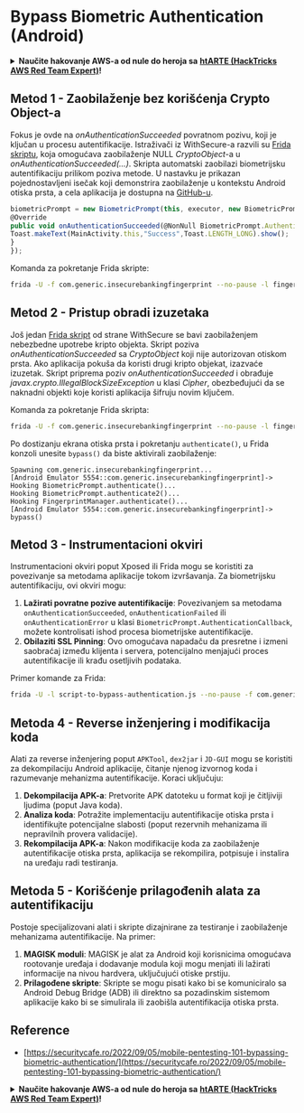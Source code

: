 # Bypass Biometric Authentication (Android)

<details>

<summary><strong>Naučite hakovanje AWS-a od nule do heroja sa</strong> <a href="https://training.hacktricks.xyz/courses/arte"><strong>htARTE (HackTricks AWS Red Team Expert)</strong></a><strong>!</strong></summary>

* Da li radite u **kompaniji za kibernetičku bezbednost**? Želite li da vidite svoju **kompaniju reklamiranu na HackTricks-u**? Ili želite da imate pristup **najnovijoj verziji PEASS-a ili preuzmete HackTricks u PDF formatu**? Proverite [**SUBSCRIPTION PLANS**](https://github.com/sponsors/carlospolop)!
* Otkrijte [**The PEASS Family**](https://opensea.io/collection/the-peass-family), našu kolekciju ekskluzivnih [**NFT-ova**](https://opensea.io/collection/the-peass-family)
* Nabavite [**zvanični PEASS & HackTricks swag**](https://peass.creator-spring.com)
* **Pridružite se** [**💬**](https://emojipedia.org/speech-balloon/) [**Discord grupi**](https://discord.gg/hRep4RUj7f) ili [**telegram grupi**](https://t.me/peass) ili me **pratite** na **Twitter-u** 🐦[**@carlospolopm**](https://twitter.com/hacktricks\_live)**.**
* **Podelite svoje hakovanje trikove slanjem PR-ova na** [**hacktricks repo**](https://github.com/carlospolop/hacktricks) **i** [**hacktricks-cloud repo**](https://github.com/carlospolop/hacktricks-cloud).

</details>

## **Metod 1 - Zaobilaženje bez korišćenja Crypto Object-a**

Fokus je ovde na _onAuthenticationSucceeded_ povratnom pozivu, koji je ključan u procesu autentifikacije. Istraživači iz WithSecure-a razvili su [Frida skriptu](https://github.com/WithSecureLABS/android-keystore-audit/blob/master/frida-scripts/fingerprint-bypass.js), koja omogućava zaobilaženje NULL _CryptoObject_-a u _onAuthenticationSucceeded(...)_. Skripta automatski zaobilazi biometrijsku autentifikaciju prilikom poziva metode. U nastavku je prikazan pojednostavljeni isečak koji demonstrira zaobilaženje u kontekstu Android otiska prsta, a cela aplikacija je dostupna na [GitHub-u](https://github.com/St3v3nsS/InsecureBanking).

```javascript
biometricPrompt = new BiometricPrompt(this, executor, new BiometricPrompt.AuthenticationCallback() {
@Override
public void onAuthenticationSucceeded(@NonNull BiometricPrompt.AuthenticationResult result) {
Toast.makeText(MainActivity.this,"Success",Toast.LENGTH_LONG).show();
}
});
```

Komanda za pokretanje Frida skripte:

```bash
frida -U -f com.generic.insecurebankingfingerprint --no-pause -l fingerprint-bypass.js
```

## **Metod 2 - Pristup obradi izuzetaka**

Još jedan [Frida skript](https://github.com/WithSecureLABS/android-keystore-audit/blob/master/frida-scripts/fingerprint-bypass-via-exception-handling.js) od strane WithSecure se bavi zaobilaženjem nebezbedne upotrebe kripto objekta. Skript poziva _onAuthenticationSucceeded_ sa _CryptoObject_ koji nije autorizovan otiskom prsta. Ako aplikacija pokuša da koristi drugi kripto objekat, izazvaće izuzetak. Skript priprema poziv _onAuthenticationSucceeded_ i obrađuje _javax.crypto.IllegalBlockSizeException_ u klasi _Cipher_, obezbeđujući da se naknadni objekti koje koristi aplikacija šifruju novim ključem.

Komanda za pokretanje Frida skripta:

```bash
frida -U -f com.generic.insecurebankingfingerprint --no-pause -l fingerprint-bypass-via-exception-handling.js
```

Po dostizanju ekrana otiska prsta i pokretanju `authenticate()`, u Frida konzoli unesite `bypass()` da biste aktivirali zaobilaženje:

```
Spawning com.generic.insecurebankingfingerprint...
[Android Emulator 5554::com.generic.insecurebankingfingerprint]-> Hooking BiometricPrompt.authenticate()...
Hooking BiometricPrompt.authenticate2()...
Hooking FingerprintManager.authenticate()...
[Android Emulator 5554::com.generic.insecurebankingfingerprint]-> bypass()
```

## **Metod 3 - Instrumentacioni okviri**

Instrumentacioni okviri poput Xposed ili Frida mogu se koristiti za povezivanje sa metodama aplikacije tokom izvršavanja. Za biometrijsku autentifikaciju, ovi okviri mogu:

1. **Lažirati povratne pozive autentifikacije**: Povezivanjem sa metodama `onAuthenticationSucceeded`, `onAuthenticationFailed` ili `onAuthenticationError` u klasi `BiometricPrompt.AuthenticationCallback`, možete kontrolisati ishod procesa biometrijske autentifikacije.
2. **Obilaziti SSL Pinning**: Ovo omogućava napadaču da presretne i izmeni saobraćaj između klijenta i servera, potencijalno menjajući proces autentifikacije ili krađu osetljivih podataka.

Primer komande za Frida:

```bash
frida -U -l script-to-bypass-authentication.js --no-pause -f com.generic.in
```

## **Metoda 4 - Reverse inženjering i modifikacija koda**

Alati za reverse inženjering poput `APKTool`, `dex2jar` i `JD-GUI` mogu se koristiti za dekompilaciju Android aplikacije, čitanje njenog izvornog koda i razumevanje mehanizma autentifikacije. Koraci uključuju:

1. **Dekompilacija APK-a**: Pretvorite APK datoteku u format koji je čitljiviji ljudima (poput Java koda).
2. **Analiza koda**: Potražite implementaciju autentifikacije otiska prsta i identifikujte potencijalne slabosti (poput rezervnih mehanizama ili nepravilnih provera validacije).
3. **Rekompilacija APK-a**: Nakon modifikacije koda za zaobilaženje autentifikacije otiska prsta, aplikacija se rekompilira, potpisuje i instalira na uređaju radi testiranja.

## **Metoda 5 - Korišćenje prilagođenih alata za autentifikaciju**

Postoje specijalizovani alati i skripte dizajnirane za testiranje i zaobilaženje mehanizama autentifikacije. Na primer:

1. **MAGISK moduli**: MAGISK je alat za Android koji korisnicima omogućava rootovanje uređaja i dodavanje modula koji mogu menjati ili lažirati informacije na nivou hardvera, uključujući otiske prstiju.
2. **Prilagođene skripte**: Skripte se mogu pisati kako bi se komuniciralo sa Android Debug Bridge (ADB) ili direktno sa pozadinskim sistemom aplikacije kako bi se simulirala ili zaobišla autentifikacija otiska prsta.

## Reference

* [https://securitycafe.ro/2022/09/05/mobile-pentesting-101-bypassing-biometric-authentication/](https://securitycafe.ro/2022/09/05/mobile-pentesting-101-bypassing-biometric-authentication/)

<details>

<summary><strong>Naučite hakovanje AWS-a od nule do heroja sa</strong> <a href="https://training.hacktricks.xyz/courses/arte"><strong>htARTE (HackTricks AWS Red Team Expert)</strong></a><strong>!</strong></summary>

* Da li radite u **kompaniji za kibernetičku bezbednost**? Želite li da vidite **vašu kompaniju reklamiranu na HackTricks-u**? Ili želite da imate pristup **najnovijoj verziji PEASS-a ili preuzmete HackTricks u PDF formatu**? Proverite [**SUBSCRIPTION PLANS**](https://github.com/sponsors/carlospolop)!
* Otkrijte [**The PEASS Family**](https://opensea.io/collection/the-peass-family), našu kolekciju ekskluzivnih [**NFT-ova**](https://opensea.io/collection/the-peass-family)
* Nabavite [**zvanični PEASS & HackTricks swag**](https://peass.creator-spring.com)
* **Pridružite se** [**💬**](https://emojipedia.org/speech-balloon/) [**Discord grupi**](https://discord.gg/hRep4RUj7f) ili [**telegram grupi**](https://t.me/peass) ili me **pratite** na **Twitter-u** 🐦[**@carlospolopm**](https://twitter.com/hacktricks\_live)**.**
* **Podelite svoje hakovanje trikova slanjem PR-ova na** [**hacktricks repo**](https://github.com/carlospolop/hacktricks) **i** [**hacktricks-cloud repo**](https://github.com/carlospolop/hacktricks-cloud).

</details>
